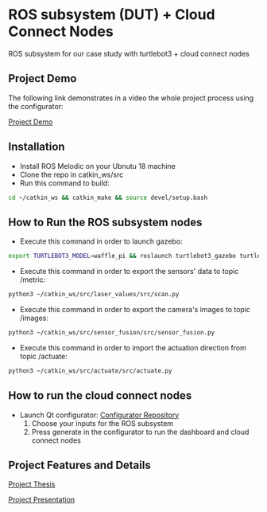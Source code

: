 # ROS subsystem (DUT) + Cloud Connect Nodes
ROS subsystem for our case study with turtlebot3 + cloud connect nodes
## Project Demo
The following link demonstrates in a video the whole project process using the configurator:

[Project Demo](https://drive.google.com/file/d/1iktGOEk-YixxjGIhwBbPbenZhpoLa4H1/view)

## Installation

* Install ROS Melodic on your Ubnutu 18 machine
* Clone the repo in catkin_ws/src
* Run this command to build:
```Bash
cd ~/catkin_ws && catkin_make && source devel/setup.bash
```
## How to Run the ROS subsystem nodes
* Execute this command in order to launch gazebo:
```Bash
export TURTLEBOT3_MODEL=waffle_pi && roslaunch turtlebot3_gazebo turtlebot3_house.launch
```
* Execute this command in order to export the sensors' data to topic /metric:
```Bash
python3 ~/catkin_ws/src/laser_values/src/scan.py
```
* Execute this command in order to export the camera's images to topic /images:
```Bash
python3 ~/catkin_ws/src/sensor_fusion/src/sensor_fusion.py
```
* Execute this command in order to import the actuation direction from topic /actuate:
```Bash
python3 ~/catkin_ws/src/actuate/src/actuate.py
```
## How to run the cloud connect nodes
* Launch Qt configurator: [Configurator Repository](https://github.com/SaraAkmal/OTA_RemoteDrivingConfigurator)
  1. Choose your inputs for the ROS subsystem
  2. Press generate in the configurator to run the dashboard and cloud connect nodes

## Project Features and Details
[Project Thesis](https://github.com/SaraAkmal/RemoteDrivingDashboard/blob/master/Cloud-Connected%20AGV%20Thesis.pdf)

[Project Presentation](https://github.com/SaraAkmal/RemoteDrivingDashboard/blob/master/Cloud-Connected%20AGV%20Presentation.pptx)
